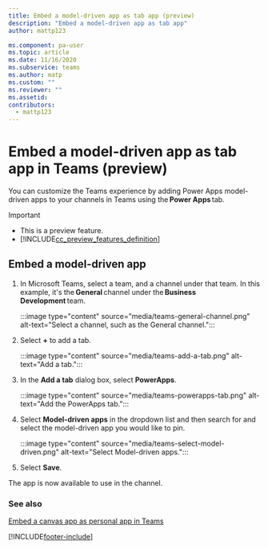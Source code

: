 ```yaml
---
title: Embed a model-driven app as tab app (preview)
description: "Embed a model-driven app as tab app"
author: mattp123

ms.component: pa-user
ms.topic: article
ms.date: 11/16/2020
ms.subservice: teams
ms.author: matp
ms.custom: ""
ms.reviewer: ""
ms.assetid: 
contributors:
  - mattp123
---
```


# Embed a model-driven app as tab app in Teams (preview)

You can customize the Teams experience by adding Power Apps model-driven apps to your channels in Teams using the **Power Apps** tab. 

> [!IMPORTANT]
> - This is a preview feature.
> - [!INCLUDE[cc_preview_features_definition](../includes/cc-preview-features-definition.md)]

## Embed a model-driven app

1. In Microsoft Teams, select a team, and a channel under that team. In this example, it's the **General** channel under the **Business Development** team.

   :::image type="content" source="media/teams-general-channel.png" alt-text="Select a channel, such as the General channel.":::

1. Select **+** to add a tab.

   :::image type="content" source="media/teams-add-a-tab.png" alt-text="Add a tab.":::

1. In the **Add a tab** dialog box, select **PowerApps**.

   :::image type="content" source="media/teams-powerapps-tab.png" alt-text="Add the PowerApps tab.":::

1. Select **Model-driven apps** in the dropdown list and then search for and select the model-driven app you would like to pin.

   :::image type="content" source="media/teams-select-model-driven.png" alt-text="Select Model-driven apps.":::

1. Select **Save**.

The app is now available to use in the channel.

### See also
[Embed a canvas app as personal app in Teams](embed-teams-app.md)


[!INCLUDE[footer-include](../includes/footer-banner.md)]
